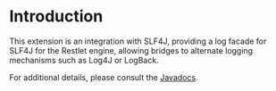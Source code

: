 # Introduction

This extension is an integration with SLF4J, providing a log facade for
SLF4J for the Restlet engine, allowing bridges to alternate logging
mechanisms such as Log4J or LogBack.

For additional details, please consult the
[Javadocs](javadocs://jse/ext/org/restlet/ext/slf4j/package-summary.html).
